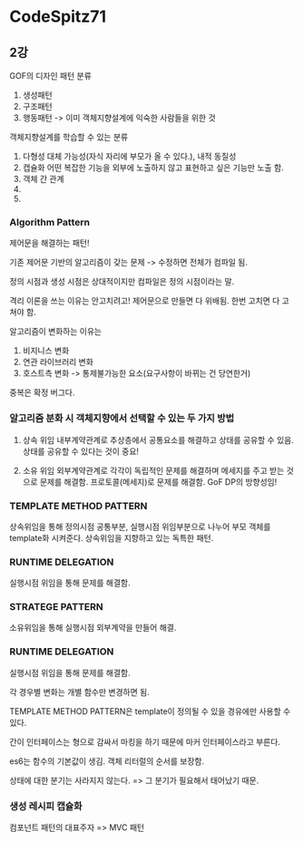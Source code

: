 # CodeSpitz71

## 2강

GOF의 디자인 패턴 분류
1. 생성패턴
2. 구조패턴
3. 행동패턴
-> 이미 객체지향설계에 익숙한 사람들을 위한 것

객체지향설계를 학습할 수 있는 분류
1. 다형성
    대체 가능성(자식 자리에 부모가 올 수 있다.), 내적 동질성
2. 캡슐화
    어떤 복잡한 기능을 외부에 노출하지 않고 표현하고 싶은 기능만 노출 함.
3. 객체 간 관계
4. 
5. 

### Algorithm Pattern
제어문을 해결하는 패턴!

기존 제어문 기반의 알고리즘이 갖는 문제
-> 수정하면 전체가 컴파일 됨.

정의 시점과 생성 시점은 상대적이지만 컴파일은 정의 시점이라는 말.

격리 이론을 쓰는 이유는 안고치려고!
제어문으로 만들면 다 위배됨.
한번 고치면 다 고쳐야 함.

알고리즘이 변화하는 이유는
1. 비지니스 변화
2. 연관 라이브러리 변화
3. 호스트측 변화
-> 통제불가능한 요소(요구사항이 바뀌는 건 당연한거)

중복은 확정 버그다.

### 알고리즘 분화 시 객체지향에서 선택할 수 있는 두 가지 방법

1. 상속 위임
    내부계약관계로 추상층에서 공통요소를 해결하고 상태를 공유할 수 있음.
    상태를 공유할 수 있다는 것이 중요!

2. 소유 위임
    외부계약관계로 각각이 독립적인 문제를 해결하며 메세지를 주고 받는 것으로 문제를 해결함.
    프로토콜(메세지)로 문제를 해결함.
    GoF DP의 방향성임!

### TEMPLATE METHOD PATTERN
상속위임을 통해 정의시점 공통부분, 실행시점 위임부분으로 나누어 부모 객체를 template화 시켜준다.
상속위임을 지향하고 있는 독특한 패턴.

### RUNTIME DELEGATION
실행시점 위임을 통해 문제를 해결함.

### STRATEGE PATTERN
소유위임을 통해 실행시점 외부계약을 만들어 해결.

### RUNTIME DELEGATION
실행시점 위임을 통해 문제를 해결함.

각 경우별 변화는 개별 함수만 변경하면 됨.

TEMPLATE METHOD PATTERN은 template이 정의될 수 있을 경유에만 사용할 수 있다.

간이 인터페이스는 형으로 감싸서 마킹을 하기 때문에 마커 인터페이스라고 부른다.

es6는 함수의 기본값이 생김. 객체 리터럴의 순서를 보장함.

상태에 대한 분기는 사라지지 않는다. => 그 분기가 필요해서 태어났기 때문.


### 생성 레시피 캡슐화


컴포넌트 패턴의 대표주자 => MVC 패턴